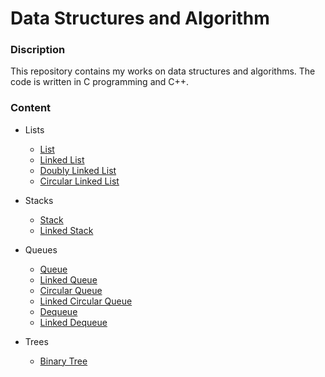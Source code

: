 # Data Structures and Algorithm

### Discription
This repository contains my works on data structures and algorithms. The code is written in C programming and C++.

### Content

- Lists
   - [List](1_Lists/list/list.c)
   - [Linked List](1_Lists/linked_list/linked_list.c)
   - [Doubly Linked List](1_Lists/doubly_linked_list/dl_list.c)
   - [Circular Linked List](1_Lists/circular_linked_list/cl_list.c)

- Stacks
   - [Stack](2_Stacks/stack/stack.c)
   - [Linked Stack](2_Stacks/linked_stack/linked_stack.c)

- Queues
   - [Queue](3_Queues/queue/queue.c)
   - [Linked Queue](3_Queues/linked_queue/linked_queue.c)
   - [Circular Queue](3_Queues/circular_queue/circular_queue.c)
   - [Linked Circular Queue](3_Queues/linked_circular_queue/linked_circular_queue.c)
   - [Dequeue](3_Queues/dequeue/dequeue.c)
   - [Linked Dequeue](3_Queues/linked_dequeue/linked_dequeue.c)

- Trees
   - [Binary Tree](4_Trees/binary_tree/binary_tree.c)
